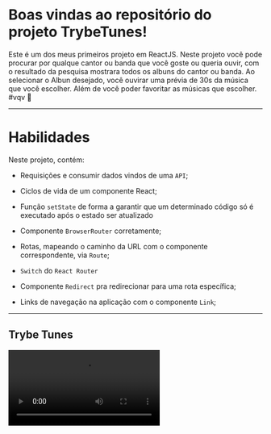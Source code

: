 # Boas vindas ao repositório do projeto TrybeTunes!

  Este é um dos meus primeiros projeto em ReactJS.
  Neste projeto você pode procurar por qualque cantor ou banda que você goste ou queria ouvir, com o resultado da pesquisa mostrara todos os albuns do cantor ou banda.
  Ao selecionar o Albun desejado, você ouvirar uma prévia de 30s da música que você escolher.
  Além de você poder favoritar as músicas que escolher.
 #vqv 🚀

---

# Habilidades
Neste projeto, contém:

  * Requisições e consumir dados vindos de uma `API`;

  * Ciclos de vida de um componente React;

  * Função `setState` de forma a garantir que um determinado código só é executado após o estado ser atualizado
  
  * Componente `BrowserRouter` corretamente;

  * Rotas, mapeando o caminho da URL com o componente correspondente, via `Route`;

  * `Switch` do `React Router`

  * Componente `Redirect` pra redirecionar para uma rota específica;

  * Links de navegação na aplicação com o componente `Link`;


---
## Trybe Tunes

![Project Video](./trybe-tunes.mp4)